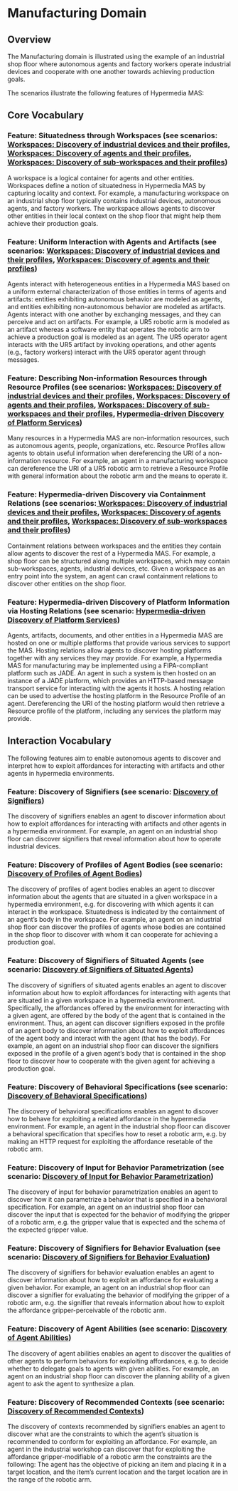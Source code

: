# Manufacturing Domain

## Overview
The Manufacturing domain is illustrated using the example of an industrial shop floor where autonomous agents and factory workers operate industrial devices and cooperate with one another towards achieving production goals.  

The scenarios illustrate the following features of Hypermedia MAS: 

## Core Vocabulary

### Feature: Situatedness through Workspaces (see scenarios: [Workspaces: Discovery of industrial devices and their profiles](https://partage.imt.fr/index.php/f/544004763), [Workspaces: Discovery of agents and their profiles](https://partage.imt.fr/index.php/f/544004762), [Workspaces: Discovery of sub-workspaces and their profiles](https://partage.imt.fr/index.php/f/544004764)) 

A workspace is a logical container for agents and other entities. Workspaces define a notion of situatedness in Hypermedia MAS by capturing locality and context. For example, a manufacturing workspace on an industrial shop floor typically contains industrial devices, autonomous agents, and factory workers. The workspace allows agents to discover other entities in their local context on the shop floor that might help them achieve their production goals. 

### Feature: Uniform Interaction with Agents and Artifacts (see scenarios: [Workspaces: Discovery of industrial devices and their profiles](https://partage.imt.fr/index.php/f/544004763), [Workspaces: Discovery of agents and their profiles](https://partage.imt.fr/index.php/f/544004762)) 

Agents interact with heterogeneous entities in a Hypermedia MAS based on a uniform external characterization of those entities in terms of agents and artifacts: entities exhibiting autonomous behavior are modeled as agents, and entities exhibiting non-autonomous behavior are modeled as artifacts. Agents interact with one another by exchanging messages, and they can perceive and act on artifacts. For example, a UR5 robotic arm is modeled as an artifact whereas a software entity that operates the robotic arm to achieve a production goal is modeled as an agent. The UR5 operator agent interacts with the UR5 artifact by invoking operations, and other agents (e.g., factory workers) interact with the UR5 operator agent through messages. 

### Feature: Describing Non-information Resources through Resource Profiles (see scenarios: [Workspaces: Discovery of industrial devices and their profiles](https://partage.imt.fr/index.php/f/544004763), [Workspaces: Discovery of agents and their profiles](https://partage.imt.fr/index.php/f/544004762), [Workspaces: Discovery of sub-workspaces and their profiles](https://partage.imt.fr/index.php/f/544004764), [Hypermedia-driven Discovery of Platform Services](https://partage.imt.fr/index.php/f/544004765)) 

Many resources in a Hypermedia MAS are non-information resources, such as autonomous agents, people, organizations, etc. Resource Profiles allow agents to obtain useful information when dereferencing the URI of a non-information resource. For example, an agent in a manufacturing workspace can dereference the URI of a UR5 robotic arm to retrieve a Resource Profile with general information about the robotic arm and the means to operate it. 

### Feature: Hypermedia-driven Discovery via Containment Relations (see scenarios:[ Workspaces: Discovery of industrial devices and their profiles](https://partage.imt.fr/index.php/f/544004763), [Workspaces: Discovery of agents and their profiles](https://partage.imt.fr/index.php/f/544004762), [Workspaces: Discovery of sub-workspaces and their profiles](https://partage.imt.fr/index.php/f/544004764)) 

Containment relations between workspaces and the entities they contain allow agents to discover the rest of a Hypermedia MAS. For example, a shop floor can be structured along multiple workspaces, which may contain sub-workspaces, agents, industrial devices, etc. Given a workspace as an entry point into the system, an agent can crawl containment relations to discover other entities on the shop floor. 

### Feature: Hypermedia-driven Discovery of Platform Information via Hosting Relations (see scenario: [Hypermedia-driven Discovery of Platform Services](https://partage.imt.fr/index.php/f/544004765)) 

Agents, artifacts, documents, and other entities in a Hypermedia MAS are hosted on one or multiple platforms that provide various services to support the MAS. Hosting relations allow agents to discover hosting platforms together with any services they may provide. For example, a Hypermedia MAS for manufacturing may be implemented using a FIPA-compliant platform such as JADE. An agent in such a system is then hosted on an instance of a JADE platform, which provides an HTTP-based message transport service for interacting with the agents it hosts. A hosting relation can be used to advertise the hosting platform in the Resource Profile of an agent. Dereferencing the URI of the hosting platform would then retrieve a Resource profile of the platform, including any services the platform may provide. 

## Interaction Vocabulary
The following features aim to enable autonomous agents to discover and interpret how to exploit affordances for interacting with artifacts and other agents in hypermedia environments. 

### Feature: Discovery of Signifiers (see scenario: [Discovery of Signifiers](https://partage.imt.fr/index.php/f/544005321)) 

The discovery of signifiers enables an agent to discover information about how to exploit affordances for interacting with artifacts and other agents in a hypermedia environment. For example, an agent on an industrial shop floor can discover signifiers that reveal information about how to operate industrial devices. 

### Feature: Discovery of Profiles of Agent Bodies (see scenario: [Discovery of Profiles of Agent Bodies](https://partage.imt.fr/index.php/f/544005324)) 

The discovery of profiles of agent bodies enables an agent to discover information about the agents that are situated in a given workspace in a hypermedia environment, e.g. for discovering with which agents it can interact in the workspace. Situatedness is indicated by the containment of an agent’s body in the workspace. For example, an agent on an industrial shop floor can discover the profiles of agents whose bodies are contained in the shop floor to discover with whom it can cooperate for achieving a production goal.  

### Feature: Discovery of Signifiers of Situated Agents (see scenario: [Discovery of Signifiers of Situated Agents](https://partage.imt.fr/index.php/f/544005323)) 

The discovery of signifiers of situated agents enables an agent to discover information about how to exploit affordances for interacting with agents that are situated in a given workspace in a hypermedia environment. Specifically, the affordances offered by the environment for interacting with a given agent, are offered by the body of the agent that is contained in the environment. Thus, an agent can discover signifiers exposed in the profile of an agent body to discover information about how to exploit affordances of the agent body and interact with the agent (that has the body). For example, an agent on an industrial shop floor can discover the signifiers exposed in the profile of a given agent’s body that is contained in the shop floor to discover how to cooperate with the given agent for achieving a production goal. 

### Feature: Discovery of Behavioral Specifications (see scenario: [Discovery of Behavioral Specifications](https://partage.imt.fr/index.php/f/544005325)) 

The discovery of behavioral specifications enables an agent to discover how to behave for exploiting a related affordance in the hypermedia environment. For example, an agent in the industrial shop floor can discover a behavioral specification that specifies how to reset a robotic arm, e.g. by making an HTTP request for exploiting the affordance resetable of the robotic arm.  

### Feature: Discovery of Input for Behavior Parametrization (see scenario: [Discovery of Input for Behavior Parametrization](https://partage.imt.fr/index.php/f/544005327)) 

The discovery of input for behavior parametrization enables an agent to discover how it can parametrize a behavior that is specified in a behavioral specification. For example, an agent on an industrial shop floor can discover the input that is expected for the behavior of modifying the gripper of a robotic arm, e.g. the gripper value that is expected and the schema of the expected gripper value. 

### Feature: Discovery of Signifiers for Behavior Evaluation (see scenario: [Discovery of Signifiers for Behavior Evaluation](https://partage.imt.fr/index.php/f/544005320)) 

The discovery of signifiers for behavior evaluation enables an agent to discover information about how to exploit an affordance for evaluating a given behavior. For example, an agent on an industrial shop floor can discover a signifier for evaluating the behavior of modifying the gripper of a robotic arm, e.g. the signifier that reveals information about how to exploit the affordance gripper-perceivable of the robotic arm. 

### Feature: Discovery of Agent Abilities (see scenario: [Discovery of Agent Abilities](https://partage.imt.fr/index.php/f/544005322)) 

The discovery of agent abilities enables an agent to discover the qualities of other agents to perform behaviors for exploiting affordances, e.g. to decide whether to delegate goals to agents with given abilities. For example, an agent on an industrial shop floor can discover the planning ability of a given agent to ask the agent to synthesize a plan.  

### Feature: Discovery of Recommended Contexts (see scenario: [Discovery of Recommended Contexts](https://partage.imt.fr/index.php/f/544005326)) 

The discovery of contexts recommended by signifiers enables an agent to discover what are the constraints to which the agent’s situation is recommended to conform for exploiting an affordance. For example, an agent in the industrial workshop can discover that for exploiting the affordance gripper-modifiable of a robotic arm the constraints are the following: The agent has the objective of picking an item and placing it in a target location, and the item’s current location and the target location are in the range of the robotic arm. 
